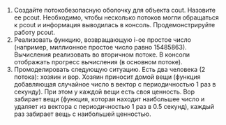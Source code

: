1. Создайте потокобезопасную оболочку для объекта cout. Назовите ее pcout. Необходимо, чтобы несколько потоков могли обращаться к pcout и информация выводилась в консоль. Продемонстрируйте работу pcout.
2. Реализовать функцию, возвращающую i-ое простое число (например, миллионное простое число равно 15485863). Вычисления реализовать во вторичном потоке. В консоли отображать прогресс вычисления (в основном потоке).
3. Промоделировать следующую ситуацию. Есть два человека (2 потока): хозяин и вор. Хозяин приносит домой вещи (функция добавляющая случайное число в вектор с периодичностью 1 раз в секунду). При этом у каждой вещи есть своя ценность. Вор забирает вещи (функция, которая находит наибольшее число и удаляет из вектора с периодичностью 1 раз в 0.5 секунд), каждый раз забирает вещь с наибольшей ценностью.
